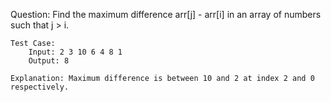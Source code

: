 Question: Find the maximum difference arr[j] - arr[i] in an array of numbers such that j > i.

	Test Case: 
		Input: 2 3 10 6 4 8 1
		Output: 8

	Explanation: Maximum difference is between 10 and 2 at index 2 and 0 respectively.
